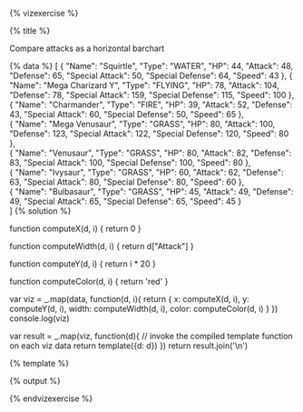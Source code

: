 {% vizexercise %}

{% title %}

Compare attacks as a horizontal barchart

{% data %}
[
  {
    "Name": "Squirtle",
    "Type": "WATER",
    "HP": 44,
    "Attack": 48,
    "Defense": 65,
    "Special Attack": 50,
    "Special Defense": 64,
    "Speed": 43
  },
  {
    "Name": "Mega Charizard Y",
    "Type": "FLYING",
    "HP": 78,
    "Attack": 104,
    "Defense": 78,
    "Special Attack": 159,
    "Special Defense": 115,
    "Speed": 100
  },  
  {
    "Name": "Charmander",
    "Type": "FIRE",
    "HP": 39,
    "Attack": 52,
    "Defense": 43,
    "Special Attack": 60,
    "Special Defense": 50,
    "Speed": 65
  },  
  {
    "Name": "Mega Venusaur",
    "Type": "GRASS",
    "HP": 80,
    "Attack": 100,
    "Defense": 123,
    "Special Attack": 122,
    "Special Defense": 120,
    "Speed": 80
  },  
  {
    "Name": "Venusaur",
    "Type": "GRASS",
    "HP": 80,
    "Attack": 82,
    "Defense": 83,
    "Special Attack": 100,
    "Special Defense": 100,
    "Speed": 80
  },    
  {
    "Name": "Ivysaur",
    "Type": "GRASS",
    "HP": 60,
    "Attack": 62,
    "Defense": 63,
    "Special Attack": 80,
    "Special Defense": 80,
    "Speed": 60
  },    
  {
    "Name": "Bulbasaur",
    "Type": "GRASS",
    "HP": 45,
    "Attack": 49,
    "Defense": 49,
    "Special Attack": 65,
    "Special Defense": 65,
    "Speed": 45
  }  
]
{% solution %}

function computeX(d, i) {
    return 0
}

function computeWidth(d, i) {
    return d["Attack"]
}

function computeY(d, i) {
    return i * 20
}

function computeColor(d, i) {
    return 'red'
}

var viz = _.map(data, function(d, i){
            return {
                x: computeX(d, i),
                y: computeY(d, i),
                width: computeWidth(d, i),
                color: computeColor(d, i)
            }
         })
console.log(viz)

var result = _.map(viz, function(d){
         // invoke the compiled template function on each viz data
         return template({d: d})
     })
return result.join('\n')

{% template %}
<g transform="translate(0 ${d.y})">
    <rect
         width="${d.width}"
         height="20"
         style="fill:${d.color};
                stroke-width:3;
                stroke:rgb(0,0,0)" />
</g>

{% output %}

<g transform="translate(0 0)">
    <rect
         width="48"
         height="20"
         style="fill:red;
                stroke-width:3;
                stroke:rgb(0,0,0)" />
</g>
<g transform="translate(0 20)">
    <rect
         width="104"
         height="20"
         style="fill:red;
                stroke-width:3;
                stroke:rgb(0,0,0)" />
</g>
<g transform="translate(0 40)">
    <rect
         width="52"
         height="20"
         style="fill:red;
                stroke-width:3;
                stroke:rgb(0,0,0)" />
</g>
<g transform="translate(0 60)">
    <rect
         width="100"
         height="20"
         style="fill:red;
                stroke-width:3;
                stroke:rgb(0,0,0)" />
</g>
<g transform="translate(0 80)">
    <rect
         width="82"
         height="20"
         style="fill:red;
                stroke-width:3;
                stroke:rgb(0,0,0)" />
</g>
<g transform="translate(0 100)">
    <rect
         width="62"
         height="20"
         style="fill:red;
                stroke-width:3;
                stroke:rgb(0,0,0)" />
</g>
<g transform="translate(0 120)">
    <rect
         width="49"
         height="20"
         style="fill:red;
                stroke-width:3;
                stroke:rgb(0,0,0)" />
</g>

{% endvizexercise %}
